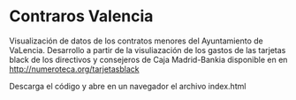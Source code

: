 Contraros Valencia
=============

Visualización de datos de los contratos menores del Ayuntamiento de VaLencia. Desarrollo a partir de la visuliazación de los 
gastos de las tarjetas black de los directivos y consejeros de Caja Madrid-Bankia disponible en en http://numeroteca.org/tarjetasblack

Descarga el código y abre en un navegador el archivo index.html
